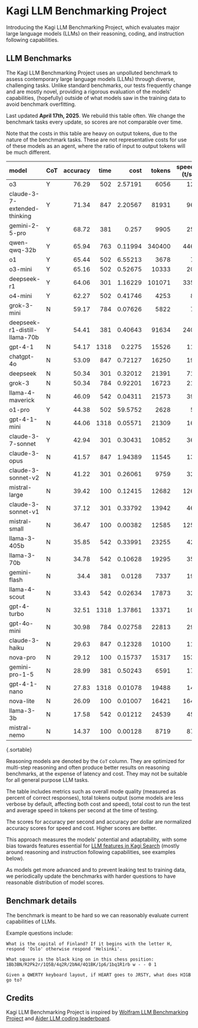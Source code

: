 # Kagi LLM Benchmarking Project

Introducing the Kagi LLM Benchmarking Project, which evaluates major large language models (LLMs) on their reasoning, coding, and instruction following capabilities.

## LLM Benchmarks

The Kagi LLM Benchmarking Project uses an unpolluted benchmark to assess contemporary large language models (LLMs) through diverse, challenging tasks. Unlike standard benchmarks, our tests frequently change and are mostly novel, providing a rigorous evaluation of the models' capabilities, (hopefully) outside of what models saw in the training data to avoid benchmark overfitting. 

Last updated **April 17th, 2025**. We rebuild this table often. We change the benchmark tasks every update, so scores are not comparable over time.

Note that the costs in this table are heavy on output tokens, due to the nature of the benchmark tasks. These are not representative costs for use of these models as an agent, where the ratio of input to output tokens will be much different.

| model                         | CoT |   accuracy |   time |     cost |   tokens |   speed (t/s) |   accuracy/$ score |   accuracy/sec score |
|:------------------------------|:----|-----------:|-------:|---------:|---------:|--------------:|-------------------:|---------------------:|
| o3                            | Y   |      76.29 |    502 |  2.57191 |     6056 |            12 |                 29 |                   15 |
| claude-3-7-extended-thinking  | Y   |      71.34 |    847 |  2.20567 |    81931 |            96 |                 32 |                    8 |
| gemini-2-5-pro                | Y   |      68.72 |    381 |  0.257   |     9905 |            25 |                267 |                   18 |
| qwen-qwq-32b                  | Y   |      65.94 |    763 |  0.11994 |   340400 |           446 |                553 |                    8 |
| o1                            | Y   |      65.44 |    502 |  6.55213 |     3678 |             7 |                  9 |                   13 |
| o3-mini                       | Y   |      65.16 |    502 |  0.52675 |    10333 |            20 |                123 |                   12 |
| deepseek-r1                   | Y   |      64.06 |    301 |  1.16229 |   101071 |           335 |                 55 |                   21 |
| o4-mini                       | Y   |      62.27 |    502 |  0.41746 |     4253 |             8 |                149 |                   12 |
| grok-3-mini                   | N   |      59.17 |    784 |  0.07626 |     5822 |             7 |                775 |                    7 |
| deepseek-r1-distill-llama-70b | Y   |      54.41 |    381 |  0.40643 |    91634 |           240 |                133 |                   14 |
| gpt-4-1                       | N   |      54.17 |   1318 |  0.2275  |    15526 |            11 |                238 |                    4 |
| chatgpt-4o                    | N   |      53.09 |    847 |  0.72127 |    16250 |            19 |                 73 |                    6 |
| deepseek                      | N   |      50.34 |    301 |  0.32012 |    21391 |            71 |                157 |                   16 |
| grok-3                        | N   |      50.34 |    784 |  0.92201 |    16723 |            21 |                 54 |                    6 |
| llama-4-maverick              | N   |      46.09 |    542 |  0.04311 |    21573 |            39 |               1069 |                    8 |
| o1-pro                        | Y   |      44.38 |    502 | 59.5752  |     2628 |             5 |                  0 |                    8 |
| gpt-4-1-mini                  | N   |      44.06 |   1318 |  0.05571 |    21309 |            16 |                790 |                    3 |
| claude-3-7-sonnet             | Y   |      42.94 |    301 |  0.30431 |    10852 |            36 |                141 |                   14 |
| claude-3-opus                 | N   |      41.57 |    847 |  1.94389 |    11545 |            13 |                 21 |                    4 |
| claude-3-sonnet-v2            | N   |      41.22 |    301 |  0.26061 |     9759 |            32 |                158 |                   13 |
| mistral-large                 | N   |      39.42 |    100 |  0.12415 |    12682 |           126 |                317 |                   39 |
| claude-3-sonnet-v1            | N   |      37.12 |    301 |  0.33792 |    13942 |            46 |                109 |                   12 |
| mistral-small                 | N   |      36.47 |    100 |  0.00382 |    12585 |           125 |               9547 |                   36 |
| llama-3-405b                  | N   |      35.85 |    542 |  0.33991 |    23255 |            42 |                105 |                    6 |
| llama-3-70b                   | N   |      34.78 |    542 |  0.10628 |    19295 |            35 |                327 |                    6 |
| gemini-flash                  | N   |      34.4  |    381 |  0.0128  |     7337 |            19 |               2687 |                    9 |
| llama-4-scout                 | N   |      33.43 |    542 |  0.02634 |    17873 |            32 |               1269 |                    6 |
| gpt-4-turbo                   | N   |      32.51 |   1318 |  1.37861 |    13371 |            10 |                 23 |                    2 |
| gpt-4o-mini                   | N   |      30.98 |    784 |  0.02758 |    22813 |            29 |               1123 |                    3 |
| claude-3-haiku                | N   |      29.63 |    847 |  0.12328 |    10100 |            11 |                240 |                    3 |
| nova-pro                      | N   |      29.12 |    100 |  0.15737 |    15317 |           153 |                185 |                   28 |
| gemini-pro-1-5                | N   |      28.99 |    381 |  0.50243 |     6591 |            17 |                 57 |                    7 |
| gpt-4-1-nano                  | N   |      27.83 |   1318 |  0.01078 |    19488 |            14 |               2581 |                    2 |
| nova-lite                     | N   |      26.09 |    100 |  0.01007 |    16421 |           164 |               2590 |                   25 |
| llama-3-3b                    | N   |      17.58 |    542 |  0.01212 |    24539 |            45 |               1450 |                    3 |
| mistral-nemo                  | N   |      14.37 |    100 |  0.00128 |     8719 |            87 |              11226 |                   14 |

{.sortable}

Reasoning models are denoted by the `CoT` column. They are optimized for multi-step reasoning and often produce better results on reasoning benchmarks, at the expense of latency and cost. They may not be suitable for all general purpose LLM tasks.

The table includes metrics such as overall mode quality (measured as percent of correct responses), total tokens output (some models are less verbose by default, affecting both cost and speed), total cost to run the test and average speed in tokens per second at the time of testing.

The scores for accuracy per second and accuracy per dollar are normalized accuracy scores for speed and cost. Higher scores are better.

This approach measures the models' potential and adaptability, with some bias towards features essential for [LLM features in Kagi Search](./assistant.md) (mostly around reasoning and instruction following capabilities, see examples below).

As models get more advanced and to prevent leaking test to training data, we periodically update the benchmarks with harder questions to have reasonable distribution of model scores.

## Benchmark details

The benchmark is meant to be hard so we can reasonably evaluate current capabilities of LLMs.

Example questions include:

```
What is the capital of Finland? If it begins with the letter H, respond 'Oslo' otherwise respond 'Helsinki'.
```

```
What square is the black king on in this chess position: 1Bb3BN/R2Pk2r/1Q5B/4q2R/2bN4/4Q1BK/1p6/1bq1R1rb w - - 0 1
```

```
Given a QWERTY keyboard layout, if HEART goes to JRSTY, what does HIGB go to?
```

## Credits

Kagi LLM Benchmarking Project is inspired by [Wolfram LLM Benchmarking Project](https://www.wolfram.com/llm-benchmarking-project/) and [Aider LLM coding leaderboard](https://aider.chat/docs/leaderboards/).
